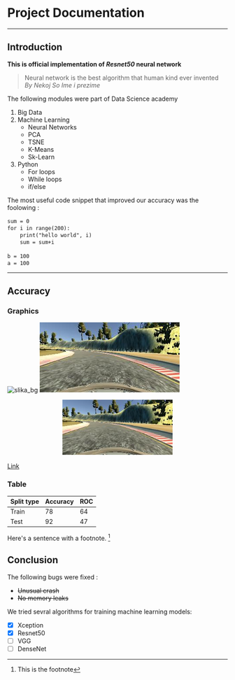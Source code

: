 [//]: # (Image references)

[slika_bg]: https://www.elegantthemes.com/blog/wp-content/uploads/2020/12/divi-video-parallax-overlay-featured-image.jpg


# Project Documentation
---

## Introduction

**This is official implementation of *Resnet50* neural network**

> Neural network is the best algorithm that human kind ever invented  
> *By Nekoj So Ime i prezime*


The following modules were part of Data Science academy 

1. Big Data
2. Machine Learning
    - Neural Networks
    - PCA
    - TSNE
    - K-Means
    - Sk-Learn
3. Python
    - For loops
    - While loops
    - if/else



The most useful code snippet that improved our accuracy was the foolowing : 
 
```
sum = 0
for i in range(200):
    print("hello world", i)
    sum = sum+i

b = 100
a = 100
```
------

## Accuracy 

### Graphics
![slika_bg]
![Opis na slika](documentation/center_2021_04_05_20_03_52_921.jpg)  

<p align = "center">
<img alt="Opis na slika" src = "documentation/center_2021_04_05_20_03_52_921.jpg" width="50%" height="50%" />
</p>
  
[Link](http://brainster.co)

### Table 
|Split type| Accuracy | ROC |
|----|---|-----|
| Train | 78 | 64|
| Test| 92 | 47|




Here's a sentence with a footnote. [^1]
[^1]: This is the footnote


## Conclusion 

The following bugs were fixed : 
 * ~~Unusual crash~~
 * ~~No memory leaks~~

We tried sevral algorithms for training machine learning models:
 - [x] Xception
 - [X] Resnet50
 - [ ] VGG
 - [ ] DenseNet  
